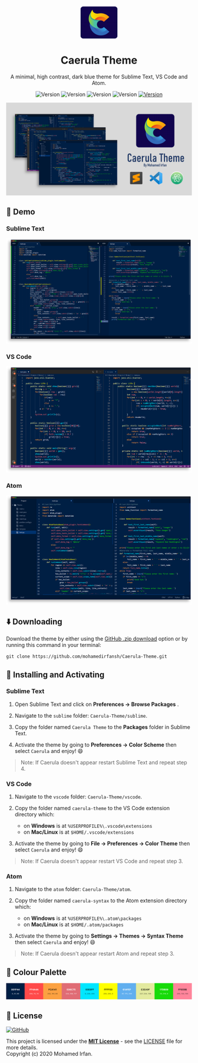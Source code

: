 <p align="center">
  <img alt="Caerula Logo" src="images/logo.png" width="100" />
</p>
<h1 align="center">
  Caerula Theme
</h1>
<p align="center">
  A minimal, high contrast, dark blue theme for Sublime Text, VS Code and Atom.
</p>
<p align="center">
    <img alt="Version" src="https://img.shields.io/github/v/release/mohamedirfansh/Caerula-Theme">
    <img alt="Version" src="https://img.shields.io/badge/Made for-Sublime-orange" />
    <img alt="Version" src="https://img.shields.io/badge/Made for-VS Code-blue" />
    <img alt="Version" src="https://img.shields.io/badge/Made for-Atom-brightgreen" />
    <a href="https://github.com/mohamedirfansh/Caerula-Theme/blob/master/LICENSE">
        <img alt="Version" src="https://img.shields.io/github/license/mohamedirfansh/Caerula-Theme" />
    </a>
</p>

![Banner](images/banner.png)

## 📸 Demo
### Sublime Text
![Sublime](images/demo_sublime.png)

### VS Code
![VS Code](images/demo_vscode.png)

### Atom
![Atom](images/demo_atom.png)

## ⬇️ Downloading
Download the theme by either using the [GitHub .zip download](https://github.com/mohamedirfansh/Caerula-Theme/archive/master.zip) option or by running this command in your terminal:
```
git clone https://github.com/mohamedirfansh/Caerula-Theme.git
```

## 🔧 Installing and Activating

### Sublime Text

1. Open Sublime Text and click on **Preferences -> Browse Packages** . 

2. Navigate to the `sublime` folder: `Caerula-Theme/sublime`.

3. Copy the folder named `Caerula Theme` to the **Packages** folder in Sublime Text.

4. Activate the theme by going to **Preferences -> Color Scheme** then select `Caerula` and enjoy! 😄

> Note: If Caerula doesn't appear restart Sublime Text and repeat step 4.

### VS Code

1. Navigate to the `vscode` folder: `Caerula-Theme/vscode`.

2. Copy the folder named `caerula-theme` to the VS Code extension directory which:
    + on **Windows** is at `%USERPROFILE%\.vscode\extensions`
    + on **Mac/Linux** is at `$HOME/.vscode/extensions`

3. Activate the theme by going to **File -> Preferences -> Color Theme** then select `Caerula` and enjoy! 😄

> Note: If Caerula doesn't appear restart VS Code and repeat step 3.

### Atom

1. Navigate to the `atom` folder: `Caerula-Theme/atom`.

2. Copy the folder named `caerula-syntax` to the Atom extension directory which:
    + on **Windows** is at `%USERPROFILE%\.atom\packages`
    + on **Mac/Linux** is at `$HOME/.atom/packages`

3. Activate the theme by going to **Settings -> Themes -> Syntax Theme** then select `Caerula` and enjoy! 😄

> Note: If Caerula doesn't appear restart Atom and repeat step 3.

## 🎨 Colour Palette

![Colour Palette](images/colours.png)

## 📄 License

[![GitHub](https://img.shields.io/github/license/mohamedirfansh/Caerula-Theme)](https://github.com/mohamedirfansh/Caerula-Theme/blob/master/LICENSE)

This project is licensed under the **[MIT License](http://opensource.org/licenses/mit-license.php)** - see the [LICENSE](https://github.com/mohamedirfansh/Caerula-Theme/blob/master/LICENSE) file for more details.  
Copyright (c) 2020 Mohamed Irfan.